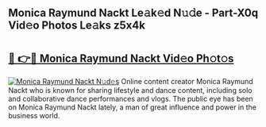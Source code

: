 ## Monica Raymund Nackt Le𝚊k𝚎d N𝚞𝚍e - Part-X0q Vid𝚎o Photos Le𝚊ks z5x4k

# <h2><a href="http://fb4chyr.evod.top/?m=Monica+Raymund+Nackt">🔗 👉🔴 Monica Raymund Nackt Vid𝚎o Ph𝚘t𝚘s</a></h2>

[![Monica Raymund Nackt N𝚞d𝚎s](https://i.imgur.com/8V9OHl7.gif)](http://fb4chyr.evod.top/?m=Monica+Raymund+Nackt)
Online content creator Monica Raymund Nackt who is known for sharing lifestyle and dance content, including solo and collaborative dance performances and vlogs. The public eye has been on Monica Raymund Nackt lately, a man of great influence and power in the business world. 
